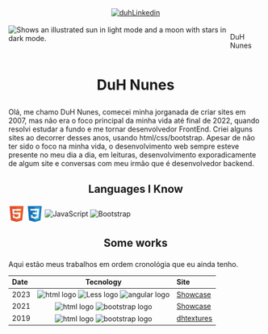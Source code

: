 <div align="center">
    <a href="#" target="_blank">
        <img src="https://img.shields.io/badge/LinkedIn-0077B5?style=for-the-badge&logo=linkedin&logoColor=white" alt="duhLinkedin" hspace="10">
    </a>
</div>
<br>
<div align="left" style="display:flex;">
    <picture>
        <source media="(prefers-color-scheme: dark)" srcset="https://user-images.githubusercontent.com/25423296/163456776-7f95b81a-f1ed-45f7-b7ab-8fa810d529fa.png">
        <source media="(prefers-color-scheme: light)" srcset="https://user-images.githubusercontent.com/25423296/163456779-a8556205-d0a5-45e2-ac17-42d089e3c3f8.png">
        <img alt="Shows an illustrated sun in light mode and a moon with stars in dark mode." src="https://user-images.githubusercontent.com/25423296/163456779-a8556205-d0a5-45e2-ac17-42d089e3c3f8.png" width="40em" wspace="10">
    </picture>
    <p>DuH Nunes</p>
</div>

# <p align="center"> DuH Nunes</p>
Olá, me chamo DuH Nunes, comecei minha jorganada de criar sites em 2007, mas não era o foco principal da minha vida até final de 2022, quando resolvi estudar a fundo e me tornar desenvolvedor FrontEnd. Criei alguns sites ao decorrer desses anos, usando html/css/bootstrap. Apesar de não ter sido o foco na minha vida, o desenvolvimento web sempre esteve presente no meu dia a dia, em leituras, desenvolvimento exporadicamente de algum site e conversas com meu irmão que é desenvolvedor backend.


## <p align="center">Languages I Know</p>

<p alig="left">
<img src="https://raw.githubusercontent.com/devicons/devicon/master/icons/html5/html5-original.svg" alt="Html" width="32" height="32" align="center">
<img src="https://raw.githubusercontent.com/devicons/devicon/master/icons/css3/css3-original.svg" alt="Css" width="32" height="32" align="center">
<img src="https://cdn.jsdelivr.net/gh/devicons/devicon/icons/javascript/javascript-original.svg" alt="JavaScript" width="32" height="32" align="center">
<img src="https://cdn.jsdelivr.net/gh/devicons/devicon/icons/bootstrap/bootstrap-original.svg" alt="Bootstrap" width="32" height="32" align="center">
</p>


## <p align="center"> Some works</p>
Aqui estão meus trabalhos em ordem cronológia que eu ainda tenho.


| Date | Tecnology | Site |
| :--- | :-------: | :--- |
| 2023 | <img src="https://cdn.jsdelivr.net/gh/devicons/devicon/icons/html5/html5-original.svg" alt="html logo" width="20em" align="center"> <img src="https://cdn.jsdelivr.net/gh/devicons/devicon/icons/less/less-plain-wordmark.svg" alt="Less logo" width="20em" align="center"> <img src="https://cdn.jsdelivr.net/gh/devicons/devicon/icons/angularjs/angularjs-original.svg" alt="angular logo" width="20em" align="center"> | [Showcase](https://duhnunes.github.io)
| 2021 | <img src="https://cdn.jsdelivr.net/gh/devicons/devicon/icons/html5/html5-original.svg" alt="html logo" width="20em" align="center"> <img src="https://cdn.jsdelivr.net/gh/devicons/devicon/icons/bootstrap/bootstrap-original.svg" alt="bootstrap logo" width="20em" align="center"> | [Showcase](https://duhnunes.github.io/site/duhshowcase/100/) |
| 2019 | <img src="https://cdn.jsdelivr.net/gh/devicons/devicon/icons/html5/html5-original.svg" alt="html logo" width="20em" align="center"> <img src="https://cdn.jsdelivr.net/gh/devicons/devicon/icons/bootstrap/bootstrap-original.svg" alt="bootstrap logo" width="20em" align="center"> | [dhtextures](https://duhnunes.github.io/site/minecraft/textures/) |
